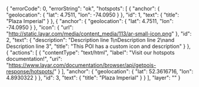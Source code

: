 {
  "errorCode": 0, 
  "errorString": "ok", 
  "hotspots": [
    {
      "anchor": {
        "geolocation": {
          "lat": 4.7511, 
          "lon": -74.0950
        }
      }, 
      "id": 1, 
      "text": {
        "title": "Plaza Imperial"
      }
    }, 
    {
      "anchor": {
        "geolocation": {
          "lat": 4.7511, 
          "lon": -74.0950
        }
      }, 
      "icon": {
        "url": "http://static.layar.com/media/content_media/113/ar-small-icon.png"
      }, 
      "id": 2, 
      "text": {
        "description": "Description line 1\nDescription line 2\nand Description line 3", 
        "title": "This POI has a custom icon and description"
      }
    }, 
    {
      "actions": [
        {
          "contentType": "text/html", 
          "label": "Visit our hotspots documentation!", 
          "uri": "https://www.layar.com/documentation/browser/api/getpois-response/hotspots/"
        }
      ], 
      "anchor": {
        "geolocation": {
          "lat": 52.3616716, 
          "lon": 4.8930322
        }
      }, 
      "id": 3, 
      "text": {
        "title": "Plaza Imperial"
      }
    }
  ], 
  "layer": ""
}
